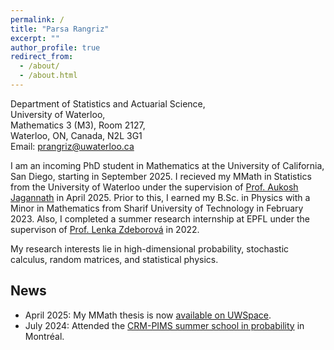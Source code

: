 ```yaml
---
permalink: /
title: "Parsa Rangriz"
excerpt: ""
author_profile: true
redirect_from: 
  - /about/
  - /about.html
---
```

Department of Statistics and Actuarial Science,\
University of Waterloo,\
Mathematics 3 (M3), Room 2127,\
Waterloo, ON, Canada, N2L 3G1\
Email: [prangriz@uwaterloo.ca](mailto:prangriz@uwaterloo.ca)

I am an incoming PhD student in Mathematics at the University of California, San Diego, starting in September 2025. I recieved my MMath in Statistics from the University of Waterloo under the supervision of [Prof. Aukosh Jagannath](https://aukosh.github.io/) in April 2025. Prior to this, I earned my B.Sc. in Physics with a Minor in Mathematics from Sharif University of Technology in February 2023. Also, I completed a summer research internship at EPFL under the supervison of [Prof. Lenka Zdeborová](https://people.epfl.ch/lenka.zdeborova/?lang=en) in 2022.  

My research interests lie in high-dimensional probability, stochastic calculus, random matrices, and statistical physics. 

## News
- April 2025: My MMath thesis is now [available on UWSpace](https://hdl.handle.net/10012/21642).
- July 2024: Attended the [CRM-PIMS summer school in probability](https://personal.math.ubc.ca/~angel/ssprob24/) in Montréal.
